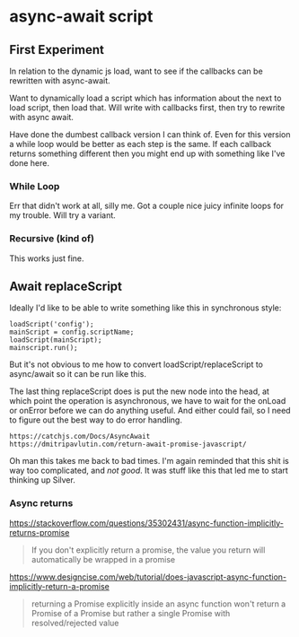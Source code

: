 async-await script
==================


First Experiment
----------------
In relation to the dynamic js load, want to see if the callbacks can be rewritten with async-await.

Want to dynamically load a script which has information about the next to load script, then load that.
Will write with callbacks first, then try to rewrite with async await.

Have done the dumbest callback version I can think of.
Even for this version a while loop would be better as each step is the same.
If each callback returns something different then you might end up with something like I've done here.

### While Loop
Err that didn't work at all, silly me. Got a couple nice juicy infinite loops for my trouble.
Will try a variant.

### Recursive (kind of)
This works just fine.




Await replaceScript
-------------------

Ideally I'd like to be able to write something like this in synchronous style:

	loadScript('config');
	mainScript = config.scriptName;
	loadScript(mainScript);
	mainscript.run();

But it's not obvious to me how to convert loadScript/replaceScript to async/await so it can be run like this.

The last thing replaceScript does is put the new node into the head, at which point the operation is asynchronous, we have to wait for the onLoad or onError before we can do anything useful.
And either could fail, so I need to figure out the best way to do error handling.

	https://catchjs.com/Docs/AsyncAwait
	https://dmitripavlutin.com/return-await-promise-javascript/

Oh man this takes me back to bad times. I'm again reminded that this shit is way too complicated, and *not good*.
It was stuff like this that led me to start thinking up Silver.


### Async returns

https://stackoverflow.com/questions/35302431/async-function-implicitly-returns-promise

> If you don't explicitly return a promise, the value you return will automatically be wrapped in a promise

https://www.designcise.com/web/tutorial/does-javascript-async-function-implicitly-return-a-promise

> returning a Promise explicitly inside an async function won't return a Promise of a Promise but rather a single Promise with resolved/rejected value

